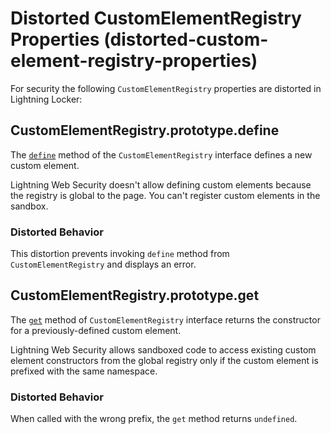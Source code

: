 # Distorted CustomElementRegistry Properties (distorted-custom-element-registry-properties)

For security the following `CustomElementRegistry` properties are distorted in Lightning Locker:

<!-- START generated embed: @locker/distortion/src/CustomElementRegistry/docs/define-value.md -->
## CustomElementRegistry.prototype.define

The [`define`](https://developer.mozilla.org/en-US/docs/Web/API/CustomElementRegistry/define) method of the `CustomElementRegistry` interface defines a new custom element.

Lightning Web Security doesn't allow defining custom elements because the registry is global to the page. You can't register custom elements in the sandbox.
### Distorted Behavior

This distortion prevents invoking `define` method from `CustomElementRegistry` and displays an error.
<!-- END generated embed, please keep comment -->

<!-- START generated embed: @locker/distortion/src/CustomElementRegistry/docs/get-value.md -->
## CustomElementRegistry.prototype.get

The [`get`](https://developer.mozilla.org/en-US/docs/Web/API/CustomElementRegistry/get) method of `CustomElementRegistry` interface returns the constructor for a previously-defined custom element.

Lightning Web Security allows sandboxed code to access existing custom element constructors from the global registry only if the custom element is prefixed with the same namespace.

### Distorted Behavior

When called with the wrong prefix, the `get` method returns `undefined`.
<!-- END generated embed, please keep comment -->
